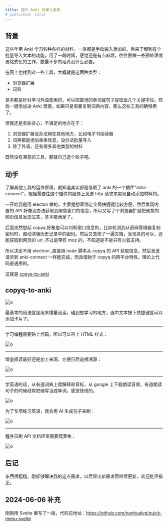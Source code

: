 ```yaml
---
title: 提升 Anki 的录入效率
# published: false
---
```


## 背景
这些年用 Anki 学习各种各样的材料，一直都是手动输入添加的，后来了解到有个批量导入文本的功能，用了一段时间，感觉还是有点麻烦，往往要做一些预处理或者格式化的工作，数量不多的话真没什么必要。

在网上也找到过一些工具，大概就是这两种类型：
- 浏览器扩展
- 词典

基本都是针对学习外语使用的，可以把查询的单词或句子提取出几个关键字段，然后一键添加进 Anki 里面，如果只是需要复制词典内容，那么这些工具的确够用了。

但我还是有些贪心，不满足的地方在于：
1. 浏览器扩展没办法用在其他地方，比如电子书阅读器
2. 词典都是添加单条信息，没办法批量导入
3. 除了外语，还有很多其他类型的材料

既然没有满意的工具，那就自己造个轮子吧。

## 动手
了解其他工具的运作原理，就知道其实都是借助了 anki 的一个插件“anki-connect”，根据需要往这个插件的服务上发送 http 请求来实现自动添加材料的。

一开始我是用 electon 做的，主要是想着绑定全局快捷键比较方便，然后发现内置的 API 好像没办法获取到聚焦窗口的信息，所以又写了个浏览器扩展把聚焦的网页信息发送过来，基本能满足了。

后面突然想起 copyq 好象是可以判断窗口信息的，比如检测到从密码管理器复制密码时，自动清理历史记录中的密码。然后又去爬了一遍文档，发现真的可以，还能获取到网页的 url ,不过是带有 moz 的，不知道是不是只有火狐支持。

所以决定不用 electron ,直接用 node 脚本从 copyq 的 API 获取信息，然后发送请求到 anki-connect 一样能完成，而且借助于 copyq 的跨平台特性，理论上代码是通用的。

这就是 [copyq-to-anki](https://github.com/nanhualyq/copyq-to-anki)

## copyq-to-anki
![o](https://github.com/nanhualyq/copyq-to-anki/assets/6212850/a90833a7-6045-4087-ab56-21fc8cdd1d69)

最基本的用法就是用来增量阅读，碰到想学习的地方，选中文本按下快捷键就可以添加卡片了。

---

学习编程需要贴上代码，所以可以带上 HTML 样式：

![o](https://github.com/nanhualyq/copyq-to-anki/assets/6212850/afb16f5a-79e0-4728-84e6-e276189f1d00)

---

增量阅读最好还是加上来源，方便日后追根溯源：

![o](https://github.com/nanhualyq/copyq-to-anki/assets/6212850/d63d89bb-5033-4b2f-ba1e-1d62f9391c91)

---

学英语的话，从有道词典上爬解释和音标，从 google 上下载朗读音频，有道朗读句子的时候经常把缩写当成单词，感觉怪怪的。

![o](https://github.com/nanhualyq/copyq-to-anki/assets/6212850/1264c06f-68f8-4c45-bde6-08272a16764a)

为了专项练习英语，我会用 AI 生成句子来刷：

![o](https://github.com/nanhualyq/copyq-to-anki/assets/6212850/35c79ace-9c39-445c-aa26-fb87c88eadb6)

---

程序员刷 API 文档经常需要爬表格：

![o](https://github.com/nanhualyq/copyq-to-anki/assets/6212850/94233280-8c06-4f9f-beb7-58c4331a5674)


## 后记
东西很粗糙，刚好够解决我的这点需求，以后冒出新需求再继续更新，欢迎批评指正。

## 2024-06-06 补充
刚刚用 Svelte 重写了一版，代码见地址：https://github.com/nanhualyq/quick-menu-svelte